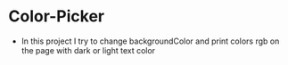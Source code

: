 # Color-Picker

- In this project I try to change backgroundColor and print colors rgb on the page with dark or light text color
